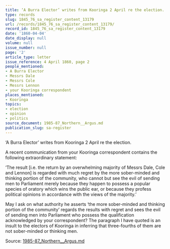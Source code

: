 ```yaml
---
title: ‘A Burra Elector’ writes from Kooringa 2 April re the election.
type: records
slug: 1845_76_sa_register_content_13179
url: /records/1845_76_sa_register_content_13179/
record_id: 1845_76_sa_register_content_13179
date: '1860-04-04'
date_display: null
volume: null
issue_number: null
page: '2'
article_type: letter
issue_reference: 4 April 1860, page 2
people_mentioned:
- A Burra Elector
- Messrs Dale
- Messrs Cole
- Messrs Lennon
- your Kooringa correspondent
places_mentioned:
- Kooringa
topics:
- election
- opinion
- politics
source_document: 1985-87_Northern__Argus.md
publication_slug: sa-register
---
```


‘A Burra Elector’ writes from Kooringa 2 April re the election.

A recent communication from your Kooringa correspondent contains the following extraordinary statement:

‘The result [i.e. the return by an overwhelming majority of Messrs Dale, Cole and Lennon] is regarded with much regret by the more sober-minded and thinking portion of the community, who cannot but see the evil of sending men to Parliament merely because they happen to possess a popular species of oratory which wins the public ear, or because they profess political opinions in accordance with the views of the majority.’

May I ask on what authority he asserts ‘the more sober-minded and thinking portion of the community’ regards the results with regret and sees the evil of sending men into Parliament who possess the qualification acknowledged by your correspondent?  The paragraph I have quoted is an insult to the electors of Kooringa in inferring that three-fourths of them are not sober-minded or thinking men.

Source: [1985-87_Northern__Argus.md](/downloads/markdown/1985-87_Northern__Argus.md)
